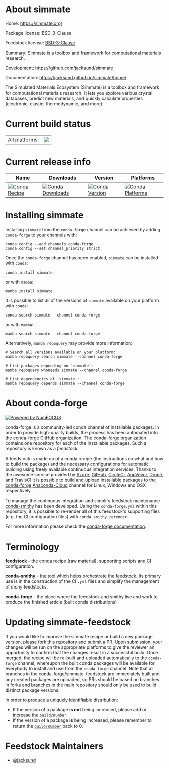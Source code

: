 About simmate
=============

Home: https://simmate.org/

Package license: BSD-3-Clause

Feedstock license: [BSD-3-Clause](https://github.com/conda-forge/simmate-feedstock/blob/main/LICENSE.txt)

Summary: Simmate is a toolbox and framework for computational materials research.

Development: https://github.com/jacksund/simmate

Documentation: https://jacksund.github.io/simmate/home/

The Simulated Materials Ecosystem (Simmate) is a toolbox and framework for
computational materials research. It lets you explore various crystal
databases, predict new materials, and quickly calculate properties
(electronic, elastic, thermodynamic, and more).


Current build status
====================


<table><tr><td>All platforms:</td>
    <td>
      <a href="https://dev.azure.com/conda-forge/feedstock-builds/_build/latest?definitionId=14836&branchName=main">
        <img src="https://dev.azure.com/conda-forge/feedstock-builds/_apis/build/status/simmate-feedstock?branchName=main">
      </a>
    </td>
  </tr>
</table>

Current release info
====================

| Name | Downloads | Version | Platforms |
| --- | --- | --- | --- |
| [![Conda Recipe](https://img.shields.io/badge/recipe-simmate-green.svg)](https://anaconda.org/conda-forge/simmate) | [![Conda Downloads](https://img.shields.io/conda/dn/conda-forge/simmate.svg)](https://anaconda.org/conda-forge/simmate) | [![Conda Version](https://img.shields.io/conda/vn/conda-forge/simmate.svg)](https://anaconda.org/conda-forge/simmate) | [![Conda Platforms](https://img.shields.io/conda/pn/conda-forge/simmate.svg)](https://anaconda.org/conda-forge/simmate) |

Installing simmate
==================

Installing `simmate` from the `conda-forge` channel can be achieved by adding `conda-forge` to your channels with:

```
conda config --add channels conda-forge
conda config --set channel_priority strict
```

Once the `conda-forge` channel has been enabled, `simmate` can be installed with `conda`:

```
conda install simmate
```

or with `mamba`:

```
mamba install simmate
```

It is possible to list all of the versions of `simmate` available on your platform with `conda`:

```
conda search simmate --channel conda-forge
```

or with `mamba`:

```
mamba search simmate --channel conda-forge
```

Alternatively, `mamba repoquery` may provide more information:

```
# Search all versions available on your platform:
mamba repoquery search simmate --channel conda-forge

# List packages depending on `simmate`:
mamba repoquery whoneeds simmate --channel conda-forge

# List dependencies of `simmate`:
mamba repoquery depends simmate --channel conda-forge
```


About conda-forge
=================

[![Powered by
NumFOCUS](https://img.shields.io/badge/powered%20by-NumFOCUS-orange.svg?style=flat&colorA=E1523D&colorB=007D8A)](https://numfocus.org)

conda-forge is a community-led conda channel of installable packages.
In order to provide high-quality builds, the process has been automated into the
conda-forge GitHub organization. The conda-forge organization contains one repository
for each of the installable packages. Such a repository is known as a *feedstock*.

A feedstock is made up of a conda recipe (the instructions on what and how to build
the package) and the necessary configurations for automatic building using freely
available continuous integration services. Thanks to the awesome service provided by
[Azure](https://azure.microsoft.com/en-us/services/devops/), [GitHub](https://github.com/),
[CircleCI](https://circleci.com/), [AppVeyor](https://www.appveyor.com/),
[Drone](https://cloud.drone.io/welcome), and [TravisCI](https://travis-ci.com/)
it is possible to build and upload installable packages to the
[conda-forge](https://anaconda.org/conda-forge) [Anaconda-Cloud](https://anaconda.org/)
channel for Linux, Windows and OSX respectively.

To manage the continuous integration and simplify feedstock maintenance
[conda-smithy](https://github.com/conda-forge/conda-smithy) has been developed.
Using the ``conda-forge.yml`` within this repository, it is possible to re-render all of
this feedstock's supporting files (e.g. the CI configuration files) with ``conda smithy rerender``.

For more information please check the [conda-forge documentation](https://conda-forge.org/docs/).

Terminology
===========

**feedstock** - the conda recipe (raw material), supporting scripts and CI configuration.

**conda-smithy** - the tool which helps orchestrate the feedstock.
                   Its primary use is in the construction of the CI ``.yml`` files
                   and simplify the management of *many* feedstocks.

**conda-forge** - the place where the feedstock and smithy live and work to
                  produce the finished article (built conda distributions)


Updating simmate-feedstock
==========================

If you would like to improve the simmate recipe or build a new
package version, please fork this repository and submit a PR. Upon submission,
your changes will be run on the appropriate platforms to give the reviewer an
opportunity to confirm that the changes result in a successful build. Once
merged, the recipe will be re-built and uploaded automatically to the
`conda-forge` channel, whereupon the built conda packages will be available for
everybody to install and use from the `conda-forge` channel.
Note that all branches in the conda-forge/simmate-feedstock are
immediately built and any created packages are uploaded, so PRs should be based
on branches in forks and branches in the main repository should only be used to
build distinct package versions.

In order to produce a uniquely identifiable distribution:
 * If the version of a package **is not** being increased, please add or increase
   the [``build/number``](https://docs.conda.io/projects/conda-build/en/latest/resources/define-metadata.html#build-number-and-string).
 * If the version of a package **is** being increased, please remember to return
   the [``build/number``](https://docs.conda.io/projects/conda-build/en/latest/resources/define-metadata.html#build-number-and-string)
   back to 0.

Feedstock Maintainers
=====================

* [@jacksund](https://github.com/jacksund/)

